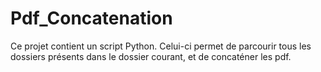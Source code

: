 # Pdf_Concatenation
Ce projet contient un script Python. Celui-ci permet de parcourir tous les dossiers présents dans le dossier courant, et de concaténer les pdf. 
